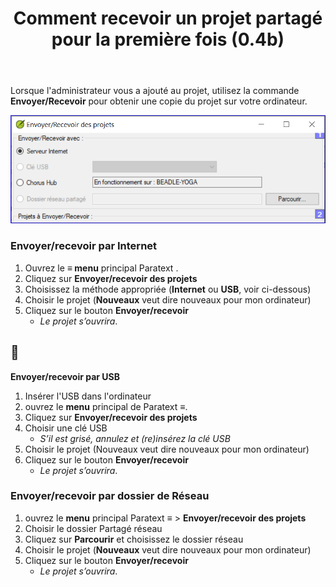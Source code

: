 ﻿---
title: Comment recevoir un projet partagé pour la première fois (0.4b)
---
Lorsque l'administrateur vous a ajouté au projet, utilisez la commande **Envoyer/Recevoir** pour obtenir une copie du projet sur votre ordinateur.

![](../../media/94038479491bb2cf0f3b19f9ae040013.png)

### Envoyer/recevoir par Internet

1.  Ouvrez le **≡ menu** principal Paratext .
1.  Cliquez sur **Envoyer/recevoir des projets**
1.  Choisissez la méthode appropriée (**Internet** ou **USB**, voir ci-dessous)
1.  Choisir le projet (**Nouveaux** veut dire nouveaux pour mon ordinateur)
1.  Cliquez sur le bouton **Envoyer/recevoir**
     -  *Le projet s’ouvrira*.



## :page_facing_up:

**Envoyer/recevoir par USB**

1.  Insérer l'USB dans l'ordinateur
1.  ouvrez le **menu** principal de Paratext **≡**.
1.  Cliquez sur **Envoyer/recevoir des projets**
1.  Choisir une clé USB
     -  *S’il est grisé, annulez et (re)insérez la clé USB*
1.  Choisir le projet (Nouveaux veut dire nouveaux pour mon ordinateur)
1.  Cliquez sur le bouton **Envoyer/recevoir**
     -  *Le projet s’ouvrira*.

### Envoyer/recevoir par dossier de Réseau

1.  ouvrez le **menu** principal Paratext **≡** \> **Envoyer/recevoir des projets**
1.  Choisir le dossier Partagé réseau
1.  Cliquez sur **Parcourir** et choisissez le dossier réseau
1.  Choisir le projet (**Nouveaux** veut dire nouveaux pour mon ordinateur)
1.  Cliquez sur le bouton **Envoyer/recevoir**
     -  *Le projet s’ouvrira*.

